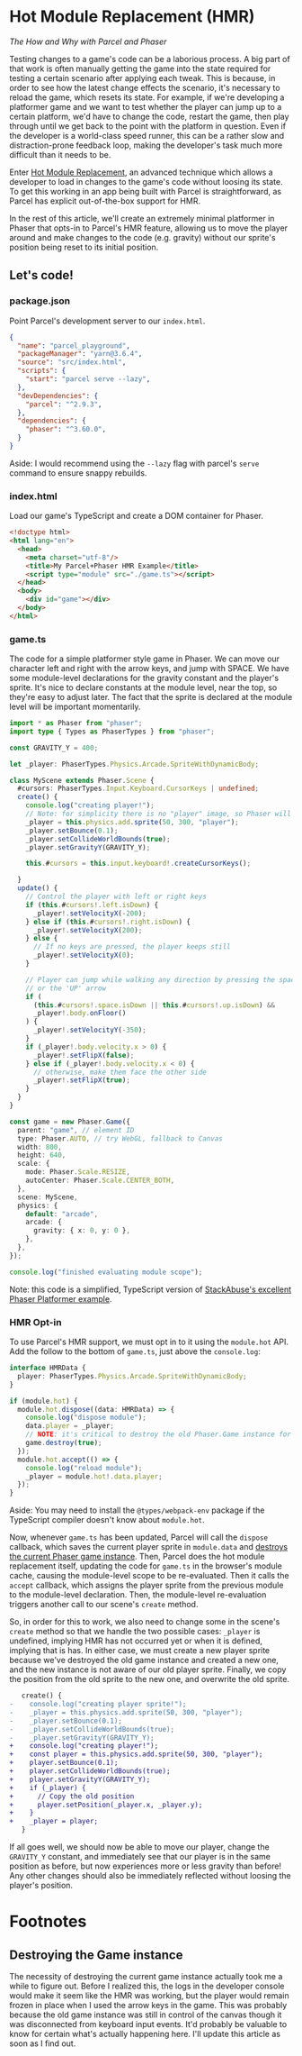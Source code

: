 # Hot Module Replacement (HMR)

_The How and Why with Parcel and Phaser_

Testing changes to a game's code can be a laborious process. A big part of that work is often manually getting the game into the state required for testing a certain scenario after applying each tweak. This is because, in order to see how the latest change effects the scenario, it's necessary to reload the game, which resets its state. For example, if we're developing a platformer game and we want to test whether the player can jump up to a certain platform, we'd have to change the code, restart the game, then play through until we get back to the point with the platform in question. Even if the developer is a world-class speed runner, this can be a rather slow and distraction-prone feedback loop, making the developer's task much more difficult than it needs to be.

Enter [Hot Module Replacement](https://parcel2-docs.vercel.app/features/hmr/), an advanced technique which allows a developer to load in changes to the game's code without loosing its state. To get this working in an app being built with Parcel is straightforward, as Parcel has explicit out-of-the-box support for HMR.

In the rest of this article, we'll create an extremely minimal platformer in Phaser that opts-in to Parcel's HMR feature, allowing us to move the player around and make changes to the code (e.g. gravity) without our sprite's position being reset to its initial position.

## Let's code!

### package.json

Point Parcel's development server to our `index.html`.

```json
{
  "name": "parcel_playground",
  "packageManager": "yarn@3.6.4",
  "source": "src/index.html",
  "scripts": {
    "start": "parcel serve --lazy",
  },
  "devDependencies": {
    "parcel": "^2.9.3",
  },
  "dependencies": {
    "phaser": "^3.60.0",
  }
}
```
Aside: I would recommend using the `--lazy` flag with parcel's `serve` command to ensure snappy rebuilds.

### index.html

Load our game's TypeScript and create a DOM container for Phaser.

```html
<!doctype html>
<html lang="en">
  <head>
    <meta charset="utf-8"/>
    <title>My Parcel+Phaser HMR Example</title>
    <script type="module" src="./game.ts"></script>
  </head>
  <body>
    <div id="game"></div>
  </body>
</html>
```

### game.ts

The code for a simple platformer style game in Phaser. We can move our character left and right with the arrow keys, and jump with SPACE. We have some module-level declarations for the gravity constant and the player's sprite. It's nice to declare constants at the module level, near the top, so they're easy to adjust later. The fact that the sprite is declared at the module level will be important momentarily.

```typescript
import * as Phaser from "phaser";
import type { Types as PhaserTypes } from "phaser";

const GRAVITY_Y = 400;

let _player: PhaserTypes.Physics.Arcade.SpriteWithDynamicBody;

class MyScene extends Phaser.Scene {
  #cursors: PhaserTypes.Input.Keyboard.CursorKeys | undefined;
  create() {
    console.log("creating player!");
    // Note: for simplicity there is no "player" image, so Phaser will just display a little box
    _player = this.physics.add.sprite(50, 300, "player");
    _player.setBounce(0.1);
    _player.setCollideWorldBounds(true);
    _player.setGravityY(GRAVITY_Y);

    this.#cursors = this.input.keyboard!.createCursorKeys();

  }
  update() {
    // Control the player with left or right keys
    if (this.#cursors!.left.isDown) {
      _player!.setVelocityX(-200);
    } else if (this.#cursors!.right.isDown) {
      _player!.setVelocityX(200);
    } else {
      // If no keys are pressed, the player keeps still
      _player!.setVelocityX(0);
    }

    // Player can jump while walking any direction by pressing the space bar
    // or the 'UP' arrow
    if (
      (this.#cursors!.space.isDown || this.#cursors!.up.isDown) &&
      _player!.body.onFloor()
    ) {
      _player!.setVelocityY(-350);
    }
    if (_player!.body.velocity.x > 0) {
      _player!.setFlipX(false);
    } else if (_player!.body.velocity.x < 0) {
      // otherwise, make them face the other side
      _player!.setFlipX(true);
    }
  }
}

const game = new Phaser.Game({
  parent: "game", // element ID
  type: Phaser.AUTO, // try WebGL, fallback to Canvas
  width: 800,
  height: 640,
  scale: {
    mode: Phaser.Scale.RESIZE,
    autoCenter: Phaser.Scale.CENTER_BOTH,
  },
  scene: MyScene,
  physics: {
    default: "arcade",
    arcade: {
      gravity: { x: 0, y: 0 },
    },
  },
});

console.log("finished evaluating module scope");
```

Note: this code is a simplified, TypeScript version of [StackAbuse's excellent Phaser Platformer example](https://stackabuse.com/phaser-3-and-tiled-building-a-platformer/).

### HMR Opt-in

To use Parcel's HMR support, we must opt in to it using the `module.hot` API. Add the follow to the bottom of `game.ts`, just above the `console.log`:

```typescript
interface HMRData {
  player: PhaserTypes.Physics.Arcade.SpriteWithDynamicBody;
}

if (module.hot) {
  module.hot.dispose((data: HMRData) => {
    console.log("dispose module");
    data.player = _player;
    // NOTE: it's critical to destroy the old Phaser.Game instance for HMR to work correctly.
    game.destroy(true);
  });
  module.hot.accept(() => {
    console.log("reload module");
    _player = module.hot!.data.player;
  });
}
 ```

Aside: You may need to install the `@types/webpack-env` package if the TypeScript compiler doesn't know about `module.hot`.

Now, whenever `game.ts` has been updated, Parcel will call the `dispose` callback, which saves the current player sprite in `module.data` and [destroys the current Phaser game instance](#destroying-the-game-instance). Then, Parcel does the hot module replacement itself, updating the code for `game.ts` in the browser's module cache, causing the module-level scope to be re-evaluated. Then it calls the `accept` callback, which assigns the player sprite from the previous module to the module-level declaration. Then, the module-level re-evaluation triggers another call to our scene's `create` method.

So, in order for this to work, we also need to change some in the scene's `create` method so that we handle the two possible cases: `_player` is undefined, implying HMR has not occurred yet or when it is defined, implying that is has. In either case, we must create a new player sprite because we've destroyed the old game instance and created a new one, and the new instance is not aware of our old player sprite. Finally, we copy the position from the old sprite to the new one, and overwrite the old sprite.

```typescript.diff
   create() {
-    console.log("creating player sprite!");
-    _player = this.physics.add.sprite(50, 300, "player");
-    _player.setBounce(0.1);
-    _player.setCollideWorldBounds(true);
-    _player.setGravityY(GRAVITY_Y);
+    console.log("creating player!");
+    const player = this.physics.add.sprite(50, 300, "player");
+    player.setBounce(0.1);
+    player.setCollideWorldBounds(true);
+    player.setGravityY(GRAVITY_Y);
+    if (_player) {
+      // Copy the old position
+      player.setPosition(_player.x, _player.y);
+    }
+    _player = player;
   }
```

If all goes well, we should now be able to move our player, change the `GRAVITY_Y` constant, and immediately see that our player is in the same position as before, but now experiences more or less gravity than before! Any other changes should also be immediately reflected without loosing the player's position.

# Footnotes

## Destroying the Game instance

The necessity of destroying the current game instance actually took me a while to figure out. Before I realized this, the logs in the developer console would make it seem like the HMR was working, but the player would remain frozen in place when I used the arrow keys in the game. This was probably because the old game instance was still in control of the canvas though it was disconnected from keyboard input events. It'd probably be valuable to know for certain what's actually happening here. I'll update this article as soon as I find out.

